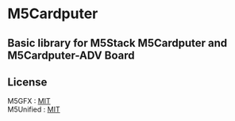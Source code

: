 
# M5Cardputer

## Basic library for M5Stack M5Cardputer and M5Cardputer-ADV Board 


License
----------------
M5GFX : [MIT](https://github.com/m5stack/M5GFX/blob/master/LICENSE)  
M5Unified : [MIT](https://github.com/m5stack/M5Unified/blob/master/LICENSE)  
 
